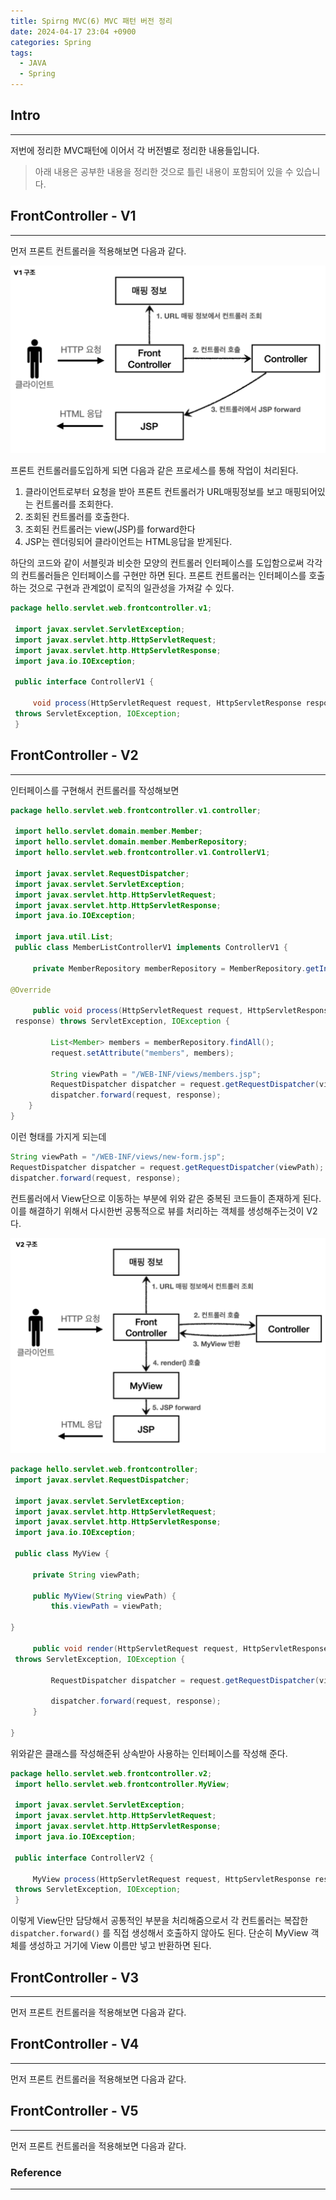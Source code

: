 ```yaml
---
title: Spirng MVC(6) MVC 패턴 버전 정리
date: 2024-04-17 23:04 +0900
categories: Spring
tags:
  - JAVA
  - Spring
---
```

## Intro
---
저번에 정리한 MVC패턴에 이어서 각 버전별로 정리한 내용들입니다.
>아래 내용은 공부한 내용을 정리한 것으로 틀린 내용이 포함되어 있을 수 있습니다.  

## FrontController - V1
---
먼저 프론트 컨트롤러을 적용해보면 다음과 같다.

![FC V1](/assets/img/MVC_V1.png)

프론트 컨트롤러를도입하게 되면 다음과 같은 프로세스를 통해 작업이 처리된다.
1. 클라이언트로부터 요청을 받아 프론트 컨트롤러가 URL매핑정보를 보고 매핑되어있는 컨트롤러를 조회한다.
2. 조회된 컨트롤러를 호출한다.
3. 조회된 컨트롤러는 view(JSP)를 forward한다
4. JSP는 렌더링되어 클라이언트는 HTML응답을 받게된다.


하단의 코드와 같이 서블릿과 비슷한 모양의 컨트롤러 인터페이스를 도입함으로써 각각의 컨트롤러들은 인터페이스를 구현만 하면 된다. 프론트 컨트롤러는 인터페이스를 호출하는 것으로 구현과 관계없이 로직의 일관성을 가져갈 수 있다.

```java
package hello.servlet.web.frontcontroller.v1;

 import javax.servlet.ServletException;
 import javax.servlet.http.HttpServletRequest;
 import javax.servlet.http.HttpServletResponse;
 import java.io.IOException;

 public interface ControllerV1 {

     void process(HttpServletRequest request, HttpServletResponse response)
 throws ServletException, IOException;
 }
```

## FrontController - V2
---
인터페이스를 구현해서 컨트롤러를 작성해보면 
```java
package hello.servlet.web.frontcontroller.v1.controller;

 import hello.servlet.domain.member.Member;
 import hello.servlet.domain.member.MemberRepository;
 import hello.servlet.web.frontcontroller.v1.ControllerV1;

 import javax.servlet.RequestDispatcher;
 import javax.servlet.ServletException;
 import javax.servlet.http.HttpServletRequest;
 import javax.servlet.http.HttpServletResponse;
 import java.io.IOException;

 import java.util.List;
 public class MemberListControllerV1 implements ControllerV1 {

     private MemberRepository memberRepository = MemberRepository.getInstance();

@Override

     public void process(HttpServletRequest request, HttpServletResponse
 response) throws ServletException, IOException {

         List<Member> members = memberRepository.findAll();
         request.setAttribute("members", members);

         String viewPath = "/WEB-INF/views/members.jsp";
         RequestDispatcher dispatcher = request.getRequestDispatcher(viewPath);
         dispatcher.forward(request, response);
	}
}
```

이런 형태를 가지게 되는데 

```java
String viewPath = "/WEB-INF/views/new-form.jsp";
RequestDispatcher dispatcher = request.getRequestDispatcher(viewPath);
dispatcher.forward(request, response);
```

컨트롤러에서 View단으로 이동하는 부분에 위와 같은 중복된 코드들이 존재하게 된다.
이를 해결하기 위해서 다시한번 공통적으로 뷰를 처리하는 객체를 생성해주는것이 V2다.

![FC V2](/assets/img/MVC_V2.png)

```java
package hello.servlet.web.frontcontroller;
 import javax.servlet.RequestDispatcher;

 import javax.servlet.ServletException;
 import javax.servlet.http.HttpServletRequest;
 import javax.servlet.http.HttpServletResponse;
 import java.io.IOException;

 public class MyView {

     private String viewPath;

     public MyView(String viewPath) {
         this.viewPath = viewPath;

}

     public void render(HttpServletRequest request, HttpServletResponse response)
 throws ServletException, IOException {

         RequestDispatcher dispatcher = request.getRequestDispatcher(viewPath);

         dispatcher.forward(request, response);
     }

}

```

위와같은 클래스를 작성해준뒤 상속받아 사용하는 인터페이스를 작성해 준다.

```java
package hello.servlet.web.frontcontroller.v2;
 import hello.servlet.web.frontcontroller.MyView;

 import javax.servlet.ServletException;
 import javax.servlet.http.HttpServletRequest;
 import javax.servlet.http.HttpServletResponse;
 import java.io.IOException;

 public interface ControllerV2 {

     MyView process(HttpServletRequest request, HttpServletResponse response)
 throws ServletException, IOException;
 }
```

이렇게 View단만 담당해서 공통적인 부분을 처리해줌으로서 각 컨트롤러는 복잡한 `dispatcher.forward()` 를 직접 생성해서 호출하지 않아도 된다. 단순히 MyView 객 체를 생성하고 거기에 View 이름만 넣고 반환하면 된다.
## FrontController - V3
---
먼저 프론트 컨트롤러을 적용해보면 다음과 같다.

## FrontController - V4
---
먼저 프론트 컨트롤러을 적용해보면 다음과 같다.

## FrontController - V5
---
먼저 프론트 컨트롤러을 적용해보면 다음과 같다.

### Reference
---
